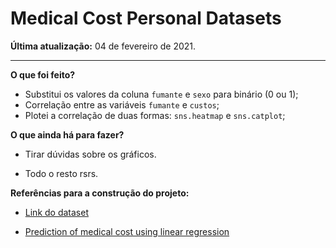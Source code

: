 # Medical Cost Personal Datasets

**Última atualização:** 04 de fevereiro de 2021.

---

**O que foi feito?**

- Substitui os valores da coluna `fumante` e `sexo` para binário (0 ou 1);
- Correlação entre as variáveis `fumante` e `custos`;
- Plotei a correlação de duas formas: `sns.heatmap` e `sns.catplot`;

**O que ainda há para fazer?**

- Tirar dúvidas sobre os gráficos.

- Todo o resto rsrs.

**Referências para a construção do projeto:** 

- [Link do dataset](https://www.kaggle.com/mirichoi0218/insurance)

- [Prediction of medical cost using linear regression](https://www.kaggle.com/dilipkumar97/prediction-of-medical-cost-using-linear-regression)

  